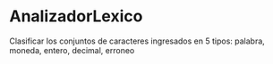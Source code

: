 # AnalizadorLexico
Clasificar los conjuntos de caracteres ingresados en 5 tipos: palabra, moneda, entero, decimal, erroneo
